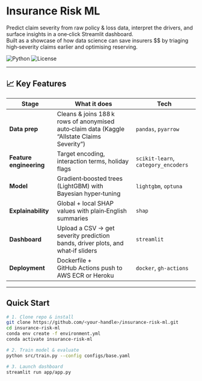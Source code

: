 # Insurance Risk ML 

Predict claim severity from raw policy & loss data, interpret the drivers, and surface insights in a one‑click Streamlit dashboard.  
Built as a showcase of how data science can save insurers $$ by triaging high‑severity claims earlier and optimising reserving.

![Python](https://img.shields.io/badge/Python-3.9-blue) ![License](https://img.shields.io/badge/License-MIT-green)

---

## 📈 Key Features
| Stage | What it does | Tech |
|-------|--------------|------|
| **Data prep** | Cleans & joins 188 k rows of anonymised auto‑claim data (Kaggle “Allstate Claims Severity”) | `pandas`, `pyarrow` |
| **Feature engineering** | Target encoding, interaction terms, holiday flags | `scikit‑learn`, `category_encoders` |
| **Model** | Gradient‑boosted trees (LightGBM) with Bayesian hyper‑tuning | `lightgbm`, `optuna` |
| **Explainability** | Global + local SHAP values with plain‑English summaries | `shap` |
| **Dashboard** | Upload a CSV → get severity prediction bands, driver plots, and what‑if sliders | `streamlit` |
| **Deployment** | Dockerfile + GitHub Actions push to AWS ECR or Heroku | `docker`, `gh‑actions` |

---

## Quick Start

```bash
# 1. Clone repo & install
git clone https://github.com/<your‑handle>/insurance-risk-ml.git
cd insurance-risk-ml
conda env create -f environment.yml
conda activate insurance-risk-ml

# 2. Train model & evaluate
python src/train.py --config configs/base.yaml

# 3. Launch dashboard
streamlit run app/app.py
